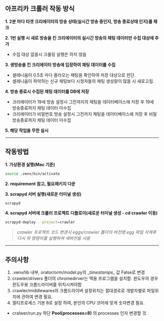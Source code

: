 ## 아프리카 크롤러 작동 방식

**1. 2분 마다 타겟 크리에이터의 방송 상태(실시간 방송 중인지, 방송 종료상태 인지)를 체크**

**2. 1번 실행 시 새로 방송을 킨 크리에이터의 실시간 방송의 채팅 데이터만 수집 대상에 추가**
- 수집 대상 없을시 크롤링 실행은 하지 않음

**3. 생방송을 킨 크리에이터 방송에 입장하여 채팅 데이터를 수집**
- 셀레니움이 0.5초 마다 올라오는 채팅을 확인하여 저장 대상으로 판단.
- 셀레니움이 파악하는 신규 채팅보다 시청자들의 채팅 생성량이 많을 시 새로고침.
  
**4. 방송 종료시 수집된 채팅 데이터를 DB에 저장**
- 크리에이터가 19세 방송 설정시 그전까지의 채팅을 데이터베이스에 저장 후 19세 방송종료까지 채팅 데이터 미수집
- 크리에이터가 비밀번호 방송 설정시 그전까지 채팅을 데이터베이스에 저장 후 비밀 방송종료까지 채팅 데이터 미수집 

**5. 해당 작업을 무한 실시**

-----

## 작동방법  

**1. 가상환경 실행(Mac 기준)**
~~~bash
source .venv/bin/activate
~~~
**2. requirement 참고, 필요패키지 다운**

**3. scrapyd 서버 실행(새로운 터미널 생성)**
~~~bash
scrapyd
~~~

**4. scrapyd 서버에 크롤러 프로젝트 디플로이(새로운 터미널 생성 - cd crawler 이동)**
~~~bash
scrapyd-deploy --project=crawler
~~~
> *crawler 프로젝트 코드 변경시 eggs/crawler 폴더의 버전명.egg 파일 삭제후 다시 위 명령어를 실행하여 새버전을 사용*
---
## 주의사항
1. .venv/lib 내부, orator/orm/model.py의 \__timestamps__ 값 False로 변경  
2. crawler/drivers 폴더의 chromedirver는 맥용 프로그램을 설치함. 윈도우의 경우 윈도우용 크롬드라이버를 위치시켜야함  
3. crawler/middlewares의 크롬드라이버 설정위치는 절대경로로 개발자별로 파일위치에 관하여 변경 필요.  
4. 멀티프로세스 기본 8로 설정 하여, 본인의 CPU 코어에 맞게 숫자변경 필요.  
- cralwer/run.py 하단 **Pool(processes=8)** 의 processes 인자 변경할 것.